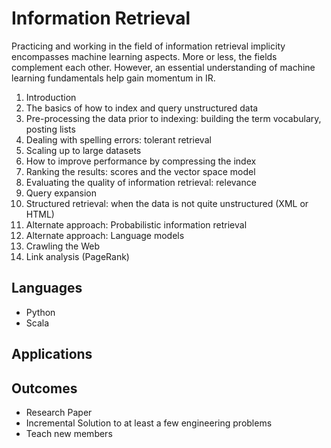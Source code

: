 # Information Retrieval

Practicing and working in the field of information retrieval implicity encompasses machine learning aspects. More or less, the fields complement each other. However, an essential understanding of machine learning fundamentals help gain momentum in IR.  

1. Introduction 
2. The basics of how to index and query unstructured data 
3. Pre-processing the data prior to indexing: building the term vocabulary, posting lists 
4. Dealing with spelling errors: tolerant retrieval 
5. Scaling up to large datasets 
6. How to improve performance by compressing the index 
7. Ranking the results: scores and the vector space model 
8. Evaluating the quality of information retrieval: relevance 
9. Query expansion 
10. Structured retrieval: when the data is not quite unstructured (XML or HTML) 
11. Alternate approach: Probabilistic information retrieval 
12. Alternate approach: Language models 
13. Crawling the Web 
14. Link analysis (PageRank)

## Languages
- Python
- Scala

## Applications


## Outcomes
- Research Paper
- Incremental Solution to at least a few engineering problems
- Teach new members 

## 
